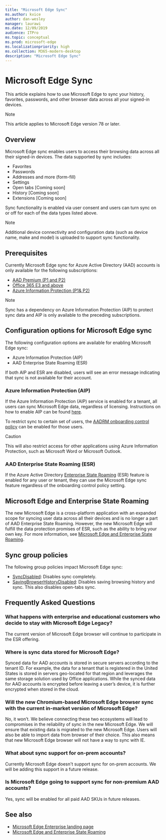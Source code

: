 ```yaml
---
title: "Microsoft Edge Sync"
ms.author: kvice
author: dan-wesley
manager: laurawi
ms.date: 12/09/2019
audience: ITPro
ms.topic: conceptual
ms.prod: microsoft-edge
ms.localizationpriority: high
ms.collection: M365-modern-desktop
description: "Microsoft Edge Sync"
---
```


# Microsoft Edge Sync

This article explains how to use Microsoft Edge to sync your history, favorites, passwords, and other browser data across all your signed-in devices.

> [!NOTE]
> This article applies to Microsoft Edge version 78 or later.

## Overview

Microsoft Edge sync enables users to access their browsing data across all their signed-in devices. The data supported by sync includes:

- Favorites
- Passwords
- Addresses and more (form-fill)
- Settings
- Open tabs [Coming soon]
- History [Coming soon]
- Extensions [Coming soon]

Sync functionality is enabled via user consent and users can turn sync on or off for each of the data types listed above.

> [!NOTE]
> Additional device connectivity and configuration data (such as device name, make and model) is uploaded to support sync functionality.

## Prerequisites

Currently Microsoft Edge sync for Azure Active Directory (AAD) accounts is only available for the following subscriptions:

- [AAD Premium (P1 and P2)](https://azure.microsoft.com/pricing/details/active-directory/)
- [Office 365 E3 and above](https://www.microsoft.com/microsoft-365/business/compare-more-office-365-for-business-plans)
- [Azure Information Protection (P1& P2)](https://azure.microsoft.com/pricing/details/information-protection/)  

> [!NOTE]
> Sync has a dependency on Azure Information Protection (AIP) to protect sync data and AIP is only available to the preceding  subscriptions.

## Configuration options for Microsoft Edge sync

The following configuration options are available for enabling Microsoft Edge sync:

- Azure Information Protection (AIP)
- AAD Enterprise State Roaming (ESR)

If both AIP and ESR are disabled, users will see an error message indicating that sync is not available for their account.

### Azure Information Protection (AIP)

If the Azure Information Protection (AIP) service is enabled for a tenant, all users can sync Microsoft Edge data, regardless of licensing. Instructions on how to enable AIP can be found [here](https://docs.microsoft.com/azure/information-protection/activate-office365).

To restrict sync to certain set of users, the [AADRM onboarding control policy](https://docs.microsoft.com/powershell/module/aadrm/set-aadrmonboardingcontrolpolicy?view=azureipps) can be enabled for those users.

> [!CAUTION]
> This will also restrict access for other applications using Azure Information Protection, such as Microsoft Word or Microsoft Outlook.

### AAD Enterprise State Roaming (ESR)

If the Azure Active Directory [Enterprise State Roaming](https://docs.microsoft.com/azure/active-directory/devices/enterprise-state-roaming-overview) (ESR) feature is enabled for any user or tenant, they can use the Microsoft Edge sync feature regardless of the onboarding control policy setting.

## Microsoft Edge and Enterprise State Roaming

The new Microsoft Edge is a cross-platform application with an expanded scope for syncing user data across all their devices and is no longer a part of AAD Enterprise State Roaming. However, the new Microsoft Edge will fulfill the data protection promises of ESR, such as the ability to bring your own key. For more information, see [Microsoft Edge and Enterprise State Roaming](microsoft-edge-enterprise-state-roaming.md).

## Sync group policies

The following group policies impact Microsoft Edge sync:

- [SyncDisabled](https://docs.microsoft.com/deployedge/microsoft-edge-policies#syncdisabled): Disables sync completely.
- [SavingBrowserHistoryDisabled](https://docs.microsoft.com/deployedge/microsoft-edge-policies#savingbrowserhistorydisabled): Disables saving browsing history and sync. This also disables open-tabs sync.

## Frequently Asked Questions

### What happens with enterprise and educational customers who decide to stay with Microsoft Edge Legacy?

The current version of Microsoft Edge browser will continue to participate in the ESR offering.

### Where is sync data stored for Microsoft Edge?

Synced data for AAD accounts is stored in secure servers according to the tenant ID. For example, the data for a tenant that is registered in the United States is stored in servers geo-located for that region and leverages the same storage solution used by Office applications. While the synced data for AAD accounts is encrypted before leaving a user’s device, it is further encrypted when stored in the cloud.

### Will the new Chromium-based Microsoft Edge browser sync with the current in-market version of Microsoft Edge?

No, it won’t. We believe connecting these two ecosystems will lead to compromises in the reliability of sync in the new Microsoft Edge. We will ensure that existing data is migrated to the new Microsoft Edge. Users will also be able to import data from browser of their choice. This also means that new Microsoft Edge browser will not have a way to sync with IE.

### What about sync support for on-prem accounts?

Currently Microsoft Edge doesn't support sync for on-prem accounts. We will be adding this support in a future release.

### Is Microsoft Edge going to support sync for non-premium AAD accounts?

Yes, sync will be enabled for all paid AAD SKUs in future releases.

## See also

- [Microsoft Edge Enterprise landing page](https://aka.ms/EdgeEnterprise)
- [Microsoft Edge and Enterprise State Roaming](microsoft-edge-enterprise-state-roaming.md)